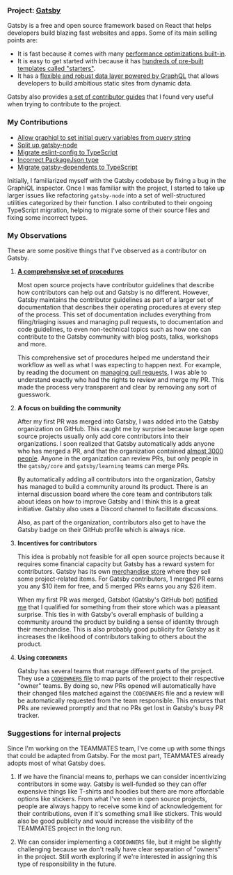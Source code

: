 ### Project: [Gatsby](https://www.gatsbyjs.org/)

Gatsby is a free and open source framework based on React that helps developers build blazing fast websites and apps. Some of its main selling points are:

- It is fast because it comes with many [performance optimizations built-in](https://www.gatsbyjs.org/blog/2017-09-13-why-is-gatsby-so-fast/).
- It is easy to get started with because it has [hundreds of pre-built templates called "starters"](https://www.gatsbyjs.org/starters/?v=2).
- It has a [flexible and robust data layer powered by GraphQL](https://www.gatsbyjs.org/docs/content-and-data/) that allows developers to build ambitious static sites from dynamic data.

Gatsby also provides [a set of contributor guides](https://www.gatsbyjs.org/contributing/how-to-contribute/) that I found very useful when trying to contribute to the project.

### My Contributions

- [Allow graphiql to set initial query variables from query string](https://github.com/gatsbyjs/gatsby/pull/21158)
- [Split up gatsby-node](https://github.com/gatsbyjs/gatsby/pull/21217)
- [Migrate eslint-config to TypeScript](https://github.com/gatsbyjs/gatsby/pull/22294)
- [Incorrect PackageJson type](https://github.com/gatsbyjs/gatsby/pull/22406)
- [Migrate gatsby-dependents to TypeScript](https://github.com/gatsbyjs/gatsby/pull/22422)

Initially, I familiarized myself with the Gatsby codebase by fixing a bug in the GraphiQL inspector. Once I was familiar with the project, I started to take up larger issues like refactoring `gatsby-node` into a set of well-structured utilities categorized by their function. I also contributed to their ongoing TypeScript migration, helping to migrate some of their source files and fixing some incorrect types.

### My Observations

These are some positive things that I've observed as a contributor on Gatsby.

1. **[A comprehensive set of procedures](https://www.gatsbyjs.org/contributing/how-to-contribute/)**

   Most open source projects have contributor guidelines that describe how contributors can help out and Gatsby is no different. However, Gatsby maintains the contributor guidelines as part of a larger set of documentation that describes their operating procedures at every step of the process. This set of documentation includes everything from filing/triaging issues and managing pull requests, to documentation and code guidelines, to even non-technical topics such as how one can contribute to the Gatsby community with blog posts, talks, workshops and more.

   This comprehensive set of procedures helped me understand their workflow as well as what I was expecting to happen next. For example, by reading the document on [managing pull requests](https://www.gatsbyjs.org/contributing/managing-pull-requests), I was able to understand exactly who had the rights to review and merge my PR. This made the process very transparent and clear by removing any sort of guesswork.

2. **A focus on building the community**

   After my first PR was merged into Gatsby, I was added into the Gatsby organization on GitHub. This caught me by surprise because large open source projects usually only add core contributors into their organizations. I soon realized that Gatsby automatically adds anyone who has merged a PR, and that the organization contained [almost 3000 people](https://github.com/orgs/gatsbyjs/people). Anyone in the organization can review PRs, but only people in the `gatsby/core` and `gatsby/learning` teams can merge PRs.

   By automatically adding all contributors into the organization, Gatsby has managed to build a community around its product. There is an internal discussion board where the core team and contributors talk about ideas on how to improve Gatsby and I think this is a great initiative. Gatsby also uses a Discord channel to facilitate discussions.

   Also, as part of the organization, contributors also get to have the Gatsby badge on their GitHub profile which is always nice.

3. **Incentives for contributors**

   This idea is probably not feasible for all open source projects because it requires some financial capacity but Gatsby has a reward system for contributors. Gatsby has its own [merchandise store](https://store.gatsbyjs.org/) where they sell some project-related items. For Gatsby contributors, 1 merged PR earns you any $10 item for free, and 5 merged PRs earns you any $26 item.

   When my first PR was merged, Gatsbot (Gatsby's GitHub bot) [notified me](https://github.com/gatsbyjs/gatsby/pull/21158#issuecomment-582594988) that I qualified for something from their store which was a pleasant surprise. This ties in with Gatsby's overall emphasis of building a community around the product by building a sense of identity through their merchandise. This is also probably good publicity for Gatsby as it increases the likelihood of contributors talking to others about the product.

4. **Using `CODEOWNERS`**

   Gatsby has several teams that manage different parts of the project. They use a [`CODEOWNERS` file](https://github.com/gatsbyjs/gatsby/blob/master/CODEOWNERS) to map parts of the project to their respective "owner" teams. By doing so, new PRs opened will automatically have their changed files matched against the `CODEOWNERS` file and a review will be automatically requested from the team responsible. This ensures that PRs are reviewed promptly and that no PRs get lost in Gatsby's busy PR tracker.

### Suggestions for internal projects

Since I'm working on the TEAMMATES team, I've come up with some things that could be adapted from Gatsby. For the most part, TEAMMATES already adopts most of what Gatsby does.

1. If we have the financial means to, perhaps we can consider incentivizing contributors in some way. Gatsby is well-funded so they can offer expensive things like T-shirts and hoodies but there are more affordable options like stickers. From what I've seen in open source projects, people are always happy to receive some kind of acknowledgement for their contributions, even if it's something small like stickers. This would also be good publicity and would increase the visibility of the TEAMMATES project in the long run.

2. We can consider implementing a `CODEOWNERS` file, but it might be slightly challenging because we don't really have clear separation of "owners" in the project. Still worth exploring if we're interested in assigning this type of responsibility in the future.
